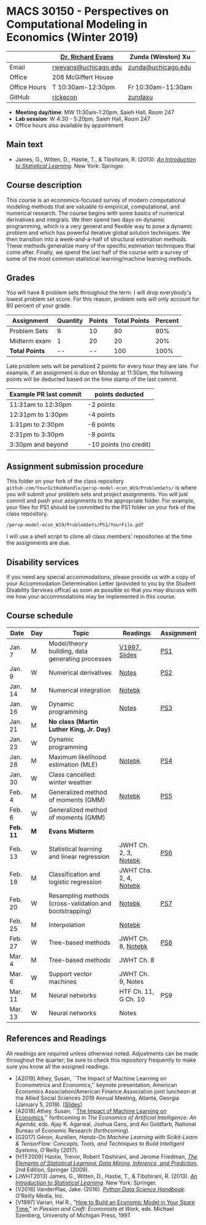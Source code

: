 # MACS 30150 - Perspectives on Computational Modeling in Economics (Winter 2019)

|  | [Dr. Richard Evans](https://sites.google.com/site/rickecon/) | Zunda (Winston) Xu |
|--------------|----------------------------|--------------------------|
| Email | rwevans@uchicago.edu | zunda@uchicago.edu |
| Office | 208 McGiffert House |     |
| Office Hours | T 10:30am-12:30pm | Fr 10:30am-11:30am |
| GitHub | [rickecon](https://github.com/rickecon) | [zundaxu](https://github.com/zundaxu) |

* **Meeting day/time**: MW 11:30am-1:20pm, Saieh Hall, Room 247
* **Lab session**: W 4:30 - 5:20pm, Saieh Hall, Room 247
* Office hours also available by appointment

## Main text
* James, G., Witten, D., Hastie, T., & Tibshirani, R. (2013). [*An Introduction to Statistical Learning*](http://link.springer.com.proxy.uchicago.edu/book/10.1007%2F978-1-4614-7138-7). New York: Springer.


## Course description

This course is an economics-focused survey of modern computational modeling methods that are valuable to empirical, computational, and numerical research. The course begins with some basics of numerical derivatives and integrals. We then spend two days on dynamic programming, which is a very general and flexible way to pose a dynamic problem and which has powerful iterative global solution techniques. We then transition into a week-and-a-half of structural estimation methods. These methods generalize many of the specific estimation techniques that come after. Finally, we spend the last half of the course with a survey of some of the most common statistical learning/machine learning methods.

## Grades

You will have 8 problem sets throughout the term. I will drop everybody's lowest problem set score. For this reason, problem sets will only account for 80 percent of your grade.

| Assignment       | Quantity | Points | Total Points | Percent |
|------------------|----------|--------|--------------|---------|
| Problem Sets     | 9        | 10     | 80           | 80%     |
| Midterm exam     | 1        | 20     | 20           | 20%     |
| **Total Points** | --       | --     | 100          | 100%    |

Late problem sets will be penalized 2 points for every hour they are late. For example, if an assignment is due on Monday at 11:30am, the following points will be deducted based on the time stamp of the last commit.

| Example PR last commit | points deducted |
| ---------------------- | --------------- |
| 11:31am to 12:30pm     | -2 points       |
| 12:31pm to 1:30pm      | -4 points       |
| 1:31pm to 2:30pm       | -6 points       |
| 2:31pm to 3:30pm       | -8 points       |
| 3:30pm and beyond      | -10 points (no credit) |

## Assignment submission procedure

This folder on your fork of the class repository `github.com/YourGitHubHandle/persp-model-econ_W19/ProblemSets/` is where you will submit your problem sets and project assignments. You will just commit and push your assignments to the appropriate folder. For example, your files for PS1 should be committed to the PS1 folder on your fork of the class repository.

`/persp-model-econ_W19/ProblemSets/PS1/YourFile.pdf`

I will use a shell script to clone all class members' repositories at the time the assignments are due.

## Disability services

If you need any special accommodations, please provide us with a copy of your Accommodation Determination Letter (provided to you by the Student Disability Services office) as soon as possible so that you may discuss with me how your accommodations may be implemented in this course.

## Course schedule

| Date | Day | Topic | Readings | Assignment |
|------------|-------|---------------------------------------------------------|--------------|------------------------------|
| Jan.  7 | M | Model/theory building, data generating processes | [V1997](http://people.ischool.berkeley.edu/~hal/Papers/how.pdf), [Slides](https://github.com/UC-MACSS/persp-model-econ_W19/blob/master/Slides/PerspModel_Intro.pdf) | [PS1](https://github.com/UC-MACSS/persp-model-econ_W19/blob/master/ProblemSets/PS1/PS1.pdf) |
| Jan.  9 | W | Numerical derivatives | [Notes](https://github.com/UC-MACSS/persp-model-econ_W19/blob/master/Notes/ACME_NumDiff.pdf) | [PS2](https://github.com/UC-MACSS/persp-model-econ_W19/blob/master/ProblemSets/PS2/PS2.pdf) |
| Jan. 14 | M | Numerical integration | [Notebk](https://github.com/UC-MACSS/persp-model-econ_W19/blob/master/Notebooks/NumIntegr/NumIntegr.ipynb) |  |
| Jan. 16 | W | Dynamic programming   | [Notes](https://github.com/UC-MACSS/persp-model-econ_W19/blob/master/Notes/DynProg_Evans.pdf) | [PS3](https://github.com/UC-MACSS/persp-model-econ_W19/blob/master/ProblemSets/PS3/PS3.pdf) |
| Jan. 21 | M | **No class (Martin Luther King, Jr. Day)** |  |  |
| Jan. 23 | W | Dynamic programming   | |     |
| Jan. 28 | M | Maximum likelihood estimation (MLE) | [Notebk](https://github.com/UC-MACSS/persp-model-econ_W19/blob/master/Notebooks/MLE/MLest.ipynb) | [PS4](https://github.com/UC-MACSS/persp-model-econ_W19/blob/master/ProblemSets/PS4/PS4.pdf) |
| Jan. 30 | W | Class cancelled: winter weather | |  |
| Feb.  4 | M | Generalized method of moments (GMM) | [Notebk](https://github.com/UC-MACSS/persp-model-econ_W19/blob/master/Notebooks/GMM/GMMest.ipynb) | [PS5](https://github.com/UC-MACSS/persp-model-econ_W19/blob/master/ProblemSets/PS5/PS5.pdf) |
| Feb.  6 | W | Generalized method of moments (GMM) |  |  |
| **Feb. 11** | **M** | **Evans Midterm** |  |  |
| Feb. 13 | W | Statistical learning and linear regression | JWHT Ch. 2, 3, [Notebk](https://github.com/UC-MACSS/persp-model-econ_W19/blob/master/Notebooks/LinRegress/LinRegress.ipynb) | [PS6](https://github.com/UC-MACSS/persp-model-econ_W19/blob/master/ProblemSets/PS6/PS6.pdf) |
| Feb. 18 | M | Classification and logistic regression | JWHT Chs. 2, 4, [Notebk](https://github.com/UC-MACSS/persp-model-econ_W19/blob/master/Notebooks/Classification/LogitKNN.ipynb) |  |
| Feb. 20 | W | Resampling methods (cross-validation and bootstrapping) | [Notebk](https://github.com/UC-MACSS/persp-model-econ_W19/blob/master/Notebooks/Resampling/Resampling.ipynb) | [PS7](https://github.com/UC-MACSS/persp-model-econ_W19/blob/master/ProblemSets/PS7/PS7.pdf) |
| Feb. 25 | M | Interpolation | [Notebk](https://github.com/UC-MACSS/persp-model-econ_W19/blob/master/Notebooks/Interp/Interp.ipynb) |  |
| Feb. 27 | W | Tree-based methods | JWHT Ch. 8, [Notebk](https://github.com/UC-MACSS/persp-model-econ_W19/blob/master/Notebooks/Trees/Trees.ipynb) | [PS8](https://github.com/UC-MACSS/persp-model-econ_W19/blob/master/ProblemSets/PS8/PS8.pdf) |
| Mar.  4 | M | Tree-based methods | JWHT Ch. 8 |  |
| Mar.  6 | W | Support vector machines | JWHT Ch. 9, Notes |  |
| Mar. 11 | M | Neural networks | HTF Ch. 11, G Ch. 10 | PS9 |
| Mar. 13 | W | Neural networks  | Notes |  |

## References and Readings ##

All readings are required unless otherwise noted. Adjustments can be made throughout the quarter; be sure to check this repository frequently to make sure you know all the assigned readings.

* [A2019] Athey, Susan, ``The Impact of Machine Learning on Econometrics and Economics,'' keynote presentation, American Economics Association/American Finance Association joint luncheon at the Allied Social Sciences 2019 Annual Meeting, Atlanta, Georgia (January 5, 2019). [[Slides](https://github.com/UC-MACSS/persp-model-econ_W19/blob/master/Slides/Athey2019_AEAAFAv2.pptx)]
* [A2018] Athey, Susan, ``[The Impact of Machine Learning on Economics](https://www.nber.org/chapters/c14009.pdf),'' forthcoming in *The Economics of Artificial Intelligence: An Agenda*, eds. Ajay K. Agarwal, Joshua Gans, and Avi Goldfarb, National Bureau of Economic Research (forthcoming).
* [G2017] Géron, Aurélien, *Hands-On Machine Learning with Scikit-Learn & TensorFlow: Concepts, Tools, and Techniques to Build Intelligent Systems*, O'Reilly (2017).
* [HTF2009] Hastie, Trevor, Robert Tibshirani, and Jerome Friedman, [*The Elements of Statistical Learning: Data Mining, Inference, and Prediction*](https://web.stanford.edu/~hastie/Papers/ESLII.pdf), 2nd Edition, Springer (2009).
* [JWHT2013] James, G., Witten, D., Hastie, T., & Tibshirani, R. (2013). [*An Introduction to Statistical Learning*](http://link.springer.com.proxy.uchicago.edu/book/10.1007%2F978-1-4614-7138-7). New York: Springer.
* [V2016] VanderPlas, Jake. (2016). [*Python Data Science Handbook*](http://proquestcombo.safaribooksonline.com.proxy.uchicago.edu/book/programming/python/9781491912126). O'Reilly Media, Inc.
* [V1997] Varian, Hal R., "[How to Build an Economic Model in Your Spare Time](http://people.ischool.berkeley.edu/~hal/Papers/how.pdf)," in *Passion and Craft: Economists at Work*, eds. Michael Szenberg, University of Michigan Press, 1997.
